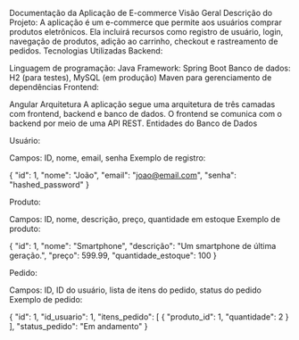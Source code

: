 Documentação da Aplicação de E-commerce
Visão Geral
Descrição do Projeto: A aplicação é um e-commerce que permite aos usuários comprar produtos eletrônicos. Ela incluirá recursos como registro de usuário, login, navegação de produtos, adição ao carrinho, checkout e rastreamento de pedidos.
Tecnologias Utilizadas
Backend:

Linguagem de programação: Java
Framework: Spring Boot
Banco de dados: H2 (para testes), MySQL (em produção)
Maven para gerenciamento de dependências
Frontend:

Angular
Arquitetura
A aplicação segue uma arquitetura de três camadas com frontend, backend e banco de dados. O frontend se comunica com o backend por meio de uma API REST.
Entidades do Banco de Dados

Usuário:

Campos: ID, nome, email, senha
Exemplo de registro:

{
  "id": 1,
  "nome": "João",
  "email": "joao@email.com",
  "senha": "hashed_password"
}

Produto:

Campos: ID, nome, descrição, preço, quantidade em estoque
Exemplo de produto:

{
  "id": 1,
  "nome": "Smartphone",
  "descrição": "Um smartphone de última geração.",
  "preço": 599.99,
  "quantidade_estoque": 100
}

Pedido:

Campos: ID, ID do usuário, lista de itens do pedido, status do pedido
Exemplo de pedido:

{
  "id": 1,
  "id_usuario": 1,
  "itens_pedido": [
    {
      "produto_id": 1,
      "quantidade": 2
    }
  ],
  "status_pedido": "Em andamento"
}
